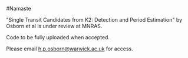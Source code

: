 #Namaste

"Single Transit Candidates from K2: Detection and Period Estimation" by Osborn et al is under review at MNRAS.

Code to be fully uploaded when accepted.

Please email h.p.osborn@warwick.ac.uk for access. 
